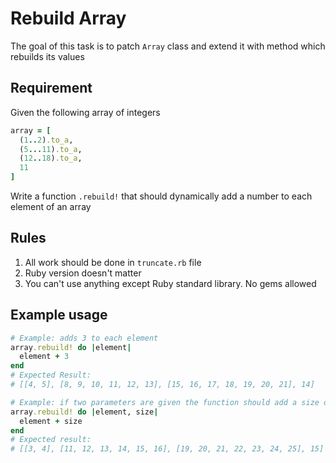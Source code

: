 # Rebuild Array

The goal of this task is to patch `Array` class and extend it with method which rebuilds its values

## Requirement
Given the following array of integers
```ruby
array = [
  (1..2).to_a,
  (5...11).to_a,
  (12..18).to_a,
  11
]
```
Write a function `.rebuild!` that should dynamically add a number to each element of an array

## Rules
1. All work should be done in `truncate.rb` file
2. Ruby version doesn't matter
3. You can't use anything except Ruby standard library. No gems allowed

## Example usage
```ruby
# Example: adds 3 to each element
array.rebuild! do |element|
  element + 3
end
# Expected Result:
# [[4, 5], [8, 9, 10, 11, 12, 13], [15, 16, 17, 18, 19, 20, 21], 14]
```
```ruby
# Example: if two parameters are given the function should add a size of a nested array to each
array.rebuild! do |element, size|
  element + size
end
# Expected result:
# [[3, 4], [11, 12, 13, 14, 15, 16], [19, 20, 21, 22, 23, 24, 25], 15]
```
